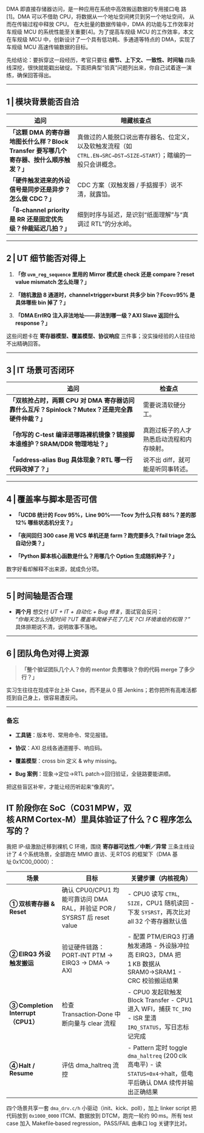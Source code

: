 DMA 即直接存储器访问，是一种应用在系统中高效搬运数据的专用接口电 路[1]。DMA 可以不借助 CPU，将数据从一个地址空间拷贝到另一个地址空间， 从而在传输过程中释放 CPU。
在大批量的数据传输中，DMA 的功能与工作效率对车规级 MCU 的系统性能至关重要[4]。为了提高车规级 MCU 的工作效率，本文在车规级 MCU 中，创新设计了一个具有低功耗、多通道等特点的 DMA，实现了车规级 MCU 高速传输数据的目标。

先给结论：要拆穿这一段经历，考官只要往 **细节、上下文、一致性、时间轴** 四条线深挖，很快就能戳出破绽。下面把典型“验真”问题列出来，你自己试着逐一演练，确保回答得出。

---

## 1 | 模块背景能否自洽

|追问|暗藏核查点|
|---|---|
|**「这颗 DMA 的寄存器地图长什么样？Block Transfer 要写哪几个寄存器、按什么顺序触发？」**|真做过的人能脱口说出寄存器名、位定义，以及软触发流程（如 `CTRL.EN→SRC→DST→SIZE→START`）；瞎编的一般只会讲概念。|
|**「硬件触发进来的外设信号是同步还是异步？怎么做 CDC？」**|CDC 方案（双触发器 / 手掂握手）说不清，就露馅。|
|**「8‑channel priority 是 RR 还是固定优先级？仲裁延迟几拍？」**|细到时序与延迟，是识别“纸面理解”与“真调过 RTL”的分水岭。|

---

## 2 | UT 细节能否对得上

1. **「你 `uvm_reg_sequence` 里用的 Mirror 模式是 check 还是 compare？reset value mismatch 怎么处理？」**
    
2. **「随机激励 8 通道时，channel×trigger×burst 共多少 bin？Fcov=95% 是具体哪些 bin 掉了？」**
    
3. **「DMA ErrIRQ 注入非法地址——非法到哪一级？AXI Slave 返回什么 response？」**
    

这些问题卡在 **寄存器模型、覆盖模型、协议响应** 三件事；没实操经验的人往往给不出精确回答。

---

## 3 | IT 场景可否闭环

|追问|检查点|
|---|---|
|**「双核抢占时，两颗 CPU 对 DMA 寄存器访问靠什么互斥？Spinlock？Mutex？还是完全靠硬件仲裁？」**|需要说清软硬分工。|
|**「你写的 C‑test 编译进哪路裸机镜像？链接脚本谁维护？SRAM/DDR 物理地址？」**|真跑过板子的人才熟悉启动流程和内存映射。|
|**「address‑alias Bug 具体现象？RTL 哪一行代码改掉了？」**|说不出 diff，就可能是听同事转述。|

---

## 4 | 覆盖率与脚本是否可信

- **「UCDB 统计的 Fcov 95%，Line 90%——Tcov 为什么只有 88%？差的那 12% 哪些状态机分支？」**
    
- **「夜间回归 300 case 用 VCS 单机还是 farm？跑完要多久？fail triage 怎么自动分类？」**
    
- **「Python 脚本核心函数是什么？用哪几个 Option 生成随机种子？」**
    

数字好看却解释不出来源，就成负分项。

---

## 5 | 时间轴是否合理

- **两个月** 想交付 _UT + IT + 自动化 + Bug 修复_，面试官会反问：  
    _“你每天怎么分配时间？UT 覆盖率爬梯子花了几天？CI 环境谁给的权限？”_  
    具体排期说不清，说明故事不落地。
    

---

## 6 | 团队角色对得上资源

> **「整个验证团队几个人？你的 mentor 负责哪块？你的代码 merge 了多少行？」**

实习生往往在现成平台上补 Case，而不是从 0 搭 Jenkins；若你把所有高难活都揽到自己身上，很容易遭反问。

---

### 备忘

- **工具链**：版本号、常用命令、常见报错。
    
- **协议**：AXI 总线各通道握手、响应码。
    
- **覆盖模型**：cross bin 定义 & why missing。
    
- **Bug 案例**：现象→定位→RTL patch→回归验证，全链路要能讲顺。
    

把这些盲区补牢，才能让经历听起来“像真的”。

 ## **IT 阶段你在 SoC（C031 MPW，双核 ARM Cortex‑M）里具体验证了什么？C 程序怎么写的？**

我把 IP‑级激励迁移到裸机 C 环境，围绕 **寄存器可达性／中断／异常** 三条主线设计了 4 个系统场景，全部跑在 MMIO 直访、无 RTOS 的框架下（DMA 基址 0x1C00_0000）：

|场景|目标|关键步骤（内核视角）|
|---|---|---|
|**① 双核寄存器 & Reset**|确认 CPU0/CPU1 均能可靠访问 DMA RAL，并验证 POR / SYSRST 后 reset value|- CPU0 读写 `CTRL`, `SIZE`，CPU1 随机读回 - 下发 `SYSRST`，再次比对 all 32 个寄存器默认值|
|**② EIRQ3 外设触发搬运**|验证硬件链路：PORT‑INT PTM → EIRQ3 → DMA → AXI|- 配置 PTM/EIRQ3 打通触发通路 - 外设脉冲拉高 EIRQ3，DMA 把 1 KB 数据从 SRAM0→SRAM1 - CRC 校验搬运结果|
|**③ Completion Interrupt（CPU1）**|检查 Transaction‑Done 中断向量与 clear 流程|- CPU0 发起软触发 Block Transfer - CPU1 进入 WFI，捕获 `TC_IRQ` - ISR 里清 `IRQ_STATUS`，写日志标记完成|
|**④ Halt / Resume**|评估 dma_haltreq 流控|- Pattern 定时 toggle `dma_haltreq` (200 clk 高电平) - 读 `STATUS=0x4`→halt，低电平后确认 DMA 续传并输出正确结果|

四个场景共享一套 `dma_drv.c/h` 小驱动（init、kick、poll），加上 linker script 把代码放到 `0x1000_0000` ITCM、数据放到 DTCM，跑完一轮约 90 ms。所有 test case 加入 Makefile‑based regression，PASS/FAIL 由串口 log 关键字比对。